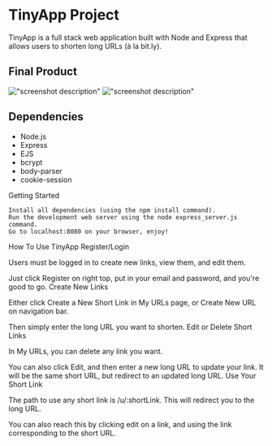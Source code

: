 # TinyApp Project

TinyApp is a full stack web application built with Node and Express that allows users to shorten long URLs (à la bit.ly).

## Final Product

!["screenshot description"](#)
!["screenshot description"](#)

## Dependencies

- Node.js
- Express
- EJS
- bcrypt
- body-parser
- cookie-session

Getting Started

    Install all dependencies (using the npm install command).
    Run the development web server using the node express_server.js command.
    Go to localhost:8080 on your browser, enjoy!

How To Use TinyApp
Register/Login

Users must be logged in to create new links, view them, and edit them.

Just click Register on right top, put in your email and password, and you're good to go.
Create New Links

Either click Create a New Short Link in My URLs page, or Create New URL on navigation bar.

Then simply enter the long URL you want to shorten.
Edit or Delete Short Links

In My URLs, you can delete any link you want.

You can also click Edit, and then enter a new long URL to update your link. It will be the same short URL, but redirect to an updated long URL.
Use Your Short Link

The path to use any short link is /u/:shortLink. This will redirect you to the long URL.

You can also reach this by clicking edit on a link, and using the link corresponding to the short URL.
